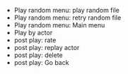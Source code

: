 - Play random menu: play random file
- Play random menu: retry random file
- Play random menu: Main menu
- Play by actor
- post play: rate
- post play: replay actor
- post play: delete
- post play: Go back